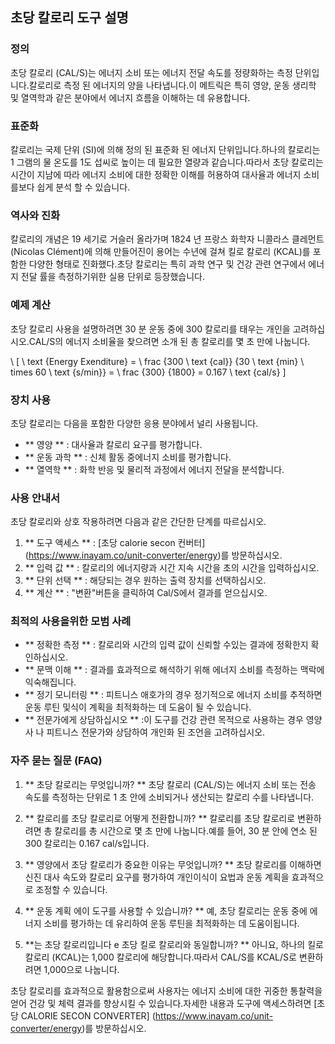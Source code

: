 ## 초당 칼로리 도구 설명

### 정의
초당 칼로리 (CAL/S)는 에너지 소비 또는 에너지 전달 속도를 정량화하는 측정 단위입니다.칼로리로 측정 된 에너지의 양을 나타냅니다.이 메트릭은 특히 영양, 운동 생리학 및 열역학과 같은 분야에서 에너지 흐름을 이해하는 데 유용합니다.

### 표준화
칼로리는 국제 단위 (SI)에 의해 정의 된 표준화 된 에너지 단위입니다.하나의 칼로리는 1 그램의 물 온도를 1도 섭씨로 높이는 데 필요한 열량과 같습니다.따라서 초당 칼로리는 시간이 지남에 따라 에너지 소비에 대한 정확한 이해를 허용하여 대사율과 에너지 소비를보다 쉽게 ​​분석 할 수 있습니다.

### 역사와 진화
칼로리의 개념은 19 세기로 거슬러 올라가며 1824 년 프랑스 화학자 니콜라스 클레먼트 (Nicolas Clément)에 의해 만들어진이 용어는 수년에 걸쳐 킬로 칼로리 (KCAL)를 포함한 다양한 형태로 진화했다.초당 칼로리는 특히 과학 연구 및 건강 관련 연구에서 에너지 전달 률을 측정하기위한 실용 단위로 등장했습니다.

### 예제 계산
초당 칼로리 사용을 설명하려면 30 분 운동 중에 300 칼로리를 태우는 개인을 고려하십시오.CAL/S의 에너지 소비율을 찾으려면 소개 된 총 칼로리를 몇 초 만에 나눕니다.

\ [
\ text {Energy Exenditure} = \ frac {300 \ text {cal}} {30 \ text {min} \ times 60 \ text {s/min}} = \ frac {300} {1800} = 0.167 \ text {cal/s}
\]

### 장치 사용
초당 칼로리는 다음을 포함한 다양한 응용 분야에서 널리 사용됩니다.
- ** 영양 ** : 대사율과 칼로리 요구를 평가합니다.
- ** 운동 과학 ** : 신체 활동 중에너지 소비를 평가합니다.
- ** 열역학 ** : 화학 반응 및 물리적 과정에서 에너지 전달을 분석합니다.

### 사용 안내서
초당 칼로리와 상호 작용하려면 다음과 같은 간단한 단계를 따르십시오.
1. ** 도구 액세스 ** : [초당 calorie secon 컨버터] (https://www.inayam.co/unit-converter/energy)를 방문하십시오.
2. ** 입력 값 ** : 칼로리의 에너지량과 시간 지속 시간을 초의 시간을 입력하십시오.
3. ** 단위 선택 ** : 해당되는 경우 원하는 출력 장치를 선택하십시오.
4. ** 계산 ** : "변환"버튼을 클릭하여 Cal/S에서 결과를 얻으십시오.

### 최적의 사용을위한 모범 사례
- ** 정확한 측정 ** : 칼로리와 시간의 입력 값이 신뢰할 수있는 결과에 정확한지 확인하십시오.
- ** 문맥 이해 ** : 결과를 효과적으로 해석하기 위해 에너지 소비를 측정하는 맥락에 익숙해집니다.
- ** 정기 모니터링 ** : 피트니스 애호가의 경우 정기적으로 에너지 소비를 추적하면 운동 루틴 및식이 계획을 최적화하는 데 도움이 될 수 있습니다.
- ** 전문가에게 상담하십시오 ** :이 도구를 건강 관련 목적으로 사용하는 경우 영양사 나 피트니스 전문가와 상담하여 개인화 된 조언을 고려하십시오.

### 자주 묻는 질문 (FAQ)

1. ** 초당 칼로리는 무엇입니까? **
초당 칼로리 (CAL/S)는 에너지 소비 또는 전송 속도를 측정하는 단위로 1 초 안에 소비되거나 생산되는 칼로리 수를 나타냅니다.

2. ** 칼로리를 초당 칼로리로 어떻게 전환합니까? **
칼로리를 초당 칼로리로 변환하려면 총 칼로리를 총 시간으로 몇 초 만에 나눕니다.예를 들어, 30 분 안에 연소 된 300 칼로리는 0.167 cal/s입니다.

3. ** 영양에서 초당 칼로리가 중요한 이유는 무엇입니까? **
초당 칼로리를 이해하면 신진 대사 속도와 칼로리 요구를 평가하여 개인이식이 요법과 운동 계획을 효과적으로 조정할 수 있습니다.

4. ** 운동 계획 에이 도구를 사용할 수 있습니까? **
예, 초당 칼로리는 운동 중에 에너지 소비를 평가하는 데 유리하여 운동 루틴을 최적화하는 데 도움이됩니다.

5. **는 초당 칼로리입니다 e 초당 킬로 칼로리와 동일합니까? **
아니요, 하나의 킬로 칼로리 (KCAL)는 1,000 칼로리에 해당합니다.따라서 CAL/S를 KCAL/S로 변환하려면 1,000으로 나눕니다.

초당 칼로리를 효과적으로 활용함으로써 사용자는 에너지 소비에 대한 귀중한 통찰력을 얻어 건강 및 체력 결과를 향상시킬 수 있습니다.자세한 내용과 도구에 액세스하려면 [초당 CALORIE SECON CONVERTER] (https://www.inayam.co/unit-converter/energy)를 방문하십시오.